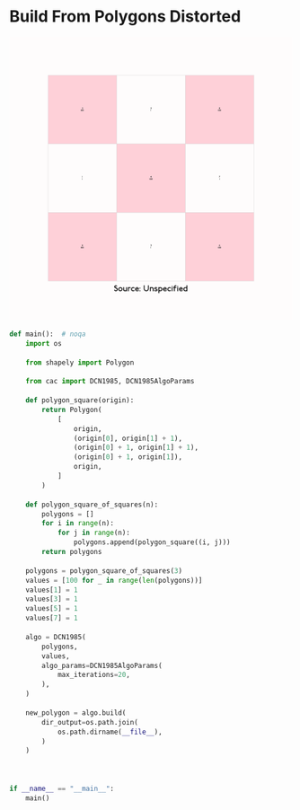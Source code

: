 # Build From Polygons Distorted

<p  align="center">
    <img src="https://raw.githubusercontent.com/nuuuwan/continuous_area_cartograms/main/examples/build_from_polygons_distorted/animated.gif" alt="alt" />
</p>

```python
def main():  # noqa
    import os

    from shapely import Polygon

    from cac import DCN1985, DCN1985AlgoParams

    def polygon_square(origin):
        return Polygon(
            [
                origin,
                (origin[0], origin[1] + 1),
                (origin[0] + 1, origin[1] + 1),
                (origin[0] + 1, origin[1]),
                origin,
            ]
        )

    def polygon_square_of_squares(n):
        polygons = []
        for i in range(n):
            for j in range(n):
                polygons.append(polygon_square((i, j)))
        return polygons

    polygons = polygon_square_of_squares(3)
    values = [100 for _ in range(len(polygons))]
    values[1] = 1
    values[3] = 1
    values[5] = 1
    values[7] = 1

    algo = DCN1985(
        polygons,
        values,
        algo_params=DCN1985AlgoParams(
            max_iterations=20,
        ),
    )

    new_polygon = algo.build(
        dir_output=os.path.join(
            os.path.dirname(__file__),
        )
    )



if __name__ == "__main__":
    main()

```
